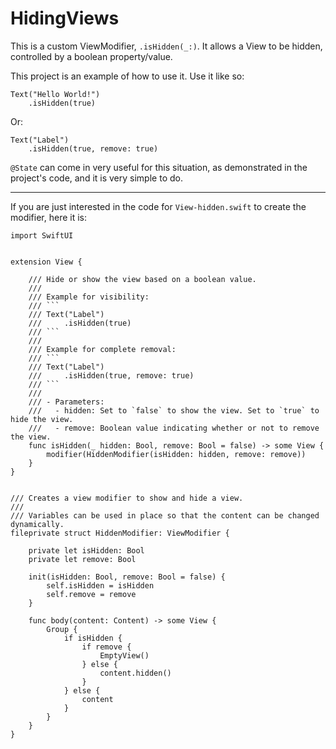 # HidingViews

This is a custom ViewModifier, `.isHidden(_:)`. It allows a View to be hidden, controlled by a boolean property/value.

This project is an example of how to use it. Use it like so:

    Text("Hello World!")
        .isHidden(true)
        
Or:

    Text("Label")
        .isHidden(true, remove: true)
        
`@State` can come in very useful for this situation, as demonstrated in the project's code, and it is very simple to do.
        
---
        
If you are just interested in the code for `View-hidden.swift` to create the modifier, here it is:

    import SwiftUI


    extension View {
        
        /// Hide or show the view based on a boolean value.
        ///
        /// Example for visibility:
        /// ```
        /// Text("Label")
        ///     .isHidden(true)
        /// ```
        ///
        /// Example for complete removal:
        /// ```
        /// Text("Label")
        ///     .isHidden(true, remove: true)
        /// ```
        ///
        /// - Parameters:
        ///   - hidden: Set to `false` to show the view. Set to `true` to hide the view.
        ///   - remove: Boolean value indicating whether or not to remove the view.
        func isHidden(_ hidden: Bool, remove: Bool = false) -> some View {
            modifier(HiddenModifier(isHidden: hidden, remove: remove))
        }
    }


    /// Creates a view modifier to show and hide a view.
    ///
    /// Variables can be used in place so that the content can be changed dynamically.
    fileprivate struct HiddenModifier: ViewModifier {

        private let isHidden: Bool
        private let remove: Bool

        init(isHidden: Bool, remove: Bool = false) {
            self.isHidden = isHidden
            self.remove = remove
        }

        func body(content: Content) -> some View {
            Group {
                if isHidden {
                    if remove {
                        EmptyView()
                    } else {
                        content.hidden()
                    }
                } else {
                    content
                }
            }
        }
    }
